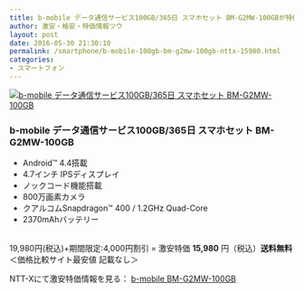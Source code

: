 ```yaml
---
title: b-mobile データ通信サービス100GB/365日 スマホセット BM-G2MW-100GBが特価15,980円！送料無料！
author: 激安・格安・特価情報ツウ
layout: post
date: 2016-05-30 21:30:10
permalink: /smartphone/b-mobile-100gb-bm-g2mw-100gb-nttx-15980.html
categories:
- スマートフォン
---
```


<div class="img-bg2 img_L">
<a href="//px.a8.net/svt/ejp?a8mat=ZYP6S+8IMA3E+S1Q+BWGDT&#038;a8ejpredirect=//nttxstore.jp/_II_JT15230251" target="_blank"><img border="0" alt="b-mobile データ通信サービス100GB/365日 スマホセット BM-G2MW-100GB" src="//image.nttxstore.jp/l2_images/J/JT/JT15230251.jpg" data-recalc-dims="1" /></a>
</div>

### b-mobile データ通信サービス100GB/365日 スマホセット BM-G2MW-100GB
<!--more-->

* Android™ 4.4搭載
* 4.7インチ IPSディスプレイ
* ノックコード機能搭載
* 800万画素カメラ
* クアルコムSnapdragon™ 400 / 1.2GHz Quad-Core
* 2370mAhバッテリー

<br clear="all" />19,980円(税込)+期間限定:4,000円割引 = 激安特価 <span class="tokka-price"><strong>15,980</strong></span> 円（税込）**送料無料**
＜価格比較サイト最安値 記載なし＞

NTT-Xにて激安特価情報を見る： <span class="fs150p"><a href="//px.a8.net/svt/ejp?a8mat=ZYP6S+8IMA3E+S1Q+BWGDT&#038;a8ejpredirect=//nttxstore.jp/_II_JT15230251" target="_blank">b-mobile BM-G2MW-100GB</a></span>
